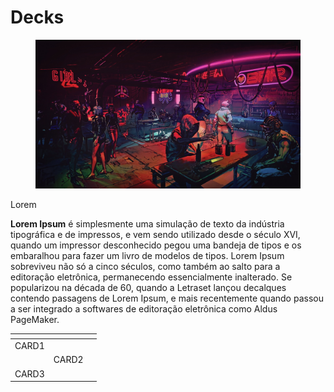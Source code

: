 # Decks

<figure><img src="../.gitbook/assets/wallpaperflare.com_wallpaper.jpg" alt=""><figcaption></figcaption></figure>

Lorem

**Lorem Ipsum** é simplesmente uma simulação de texto da indústria tipográfica e de impressos, e vem sendo utilizado desde o século XVI, quando um impressor desconhecido pegou uma bandeja de tipos e os embaralhou para fazer um livro de modelos de tipos. Lorem Ipsum sobreviveu não só a cinco séculos, como também ao salto para a editoração eletrônica, permanecendo essencialmente inalterado. Se popularizou na década de 60, quando a Letraset lançou decalques contendo passagens de Lorem Ipsum, e mais recentemente quando passou a ser integrado a softwares de editoração eletrônica como Aldus PageMaker.

<table data-view="cards"><thead><tr><th></th><th align="center"></th><th></th></tr></thead><tbody><tr><td>CARD1</td><td align="center"></td><td></td></tr><tr><td></td><td align="center">CARD2</td><td></td></tr><tr><td>CARD3</td><td align="center"></td><td></td></tr></tbody></table>
